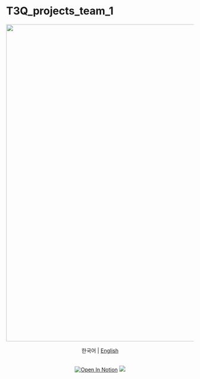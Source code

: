 # T3Q_projects_team_1

<div align="center">

<p><a align="center" href="https://everlasting-chicken-ada.notion.site/HOME-3c279bd41574456098349527fa339db2" target="_blank"> <img src="https://user-images.githubusercontent.com/108515200/201014715-95dc2034-8bff-4a5e-835f-65e5d8ef840b.png" width="850"/></a></p>

한국어 \| [English](.github/README_eng.md)

  <br>
  <div>
    <a href="https://everlasting-chicken-ada.notion.site/HOME-3c279bd41574456098349527fa339db2"><img src="https://kaggle.com/static/images/open-in-kaggle.svg" alt="Open In Notion"></a>
     <img src="https://img.shields.io/badge/TypeScript-3178C6?style=flat&logo=TypeScript&logoColor=white"/>
  </div>
  
  
